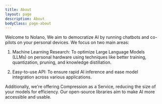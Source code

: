 ```yaml
---
title: About
layout: page
description: About
bodyClass: page-about
---
```


Welcome to Nolano,
We aim to democratize AI by running chatbots and co-pilots on your personal devices. We focus on two main areas:

1. Machine Learning Research: To optimize Large Language Models (LLMs) on personal hardware using techniques like better training, quantization, pruning, and knowledge distillation.

2. Easy-to-use API: To ensure rapid AI inference and ease model integration across various applications.

Additionally, we're offering Compression as a Service, reducing the size of your models for efficiency. Our open-source libraries aim to make AI more accessible and usable.



